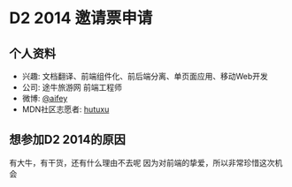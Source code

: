 # D2 2014 邀请票申请

## 个人资料

- 兴趣: 文档翻译、前端组件化、前后端分离、单页面应用、移动Web开发
- 公司: 途牛旅游网 前端工程师
- 微博: [@aifey](http://weibo.com/lovefey/)
- MDN社区志愿者: [hutuxu](https://developer.mozilla.org/zh-CN/profiles/hutuxu)

## 想参加D2 2014的原因

有大牛，有干货，还有什么理由不去呢
因为对前端的挚爱，所以非常珍惜这次机会
